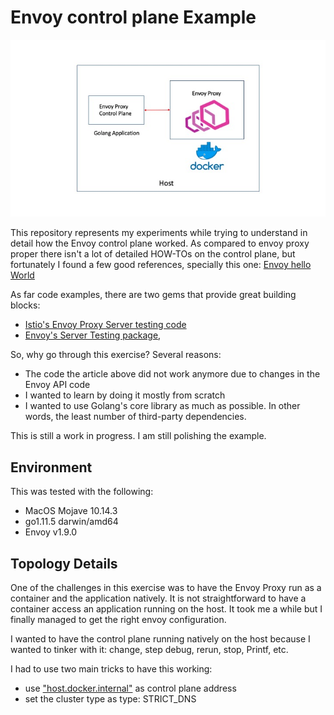 # Envoy control plane Example

![Topology](images/envoy_control_plane.jpg)

This repository represents my experiments while trying to understand in detail how the Envoy control plane worked. As compared to envoy proxy proper there isn't a lot of detailed HOW-TOs on the control plane, but fortunately I found a few good references, specially this one: [Envoy hello World](https://medium.com/@salmaan.rashid/envoy-control-plane-hello-world-2f49b2865f29I)

As far code examples, there are two gems that provide great building blocks:

* [Istio's Envoy Proxy Server testing code](https://github.com/istio/istio/blob/master/vendor/github.com/envoyproxy/go-control-plane/pkg/test/server.go)
* [Envoy's Server Testing package](https://github.com/envoyproxy/go-control-plane/blob/master/pkg/test/server.go),   

So, why go through this exercise? Several reasons:

* The code the article above did not work anymore due to changes in the Envoy API code
* I wanted to learn by doing it mostly from scratch
* I wanted to use Golang's core library as much as possible. In other words, the least number of third-party dependencies.

This is still a work in progress. I am still polishing the example.

## Environment

This was tested with the following:
 
 * MacOS Mojave 10.14.3
 * go1.11.5 darwin/amd64
 * Envoy v1.9.0

## Topology Details

One of the challenges in this exercise was to have the Envoy Proxy run as a container and the application natively. It is not straightforward to have a container access an application running on the host. It took me a while but I finally managed to get the right envoy configuration.

I wanted to have the control plane running natively on the host because I wanted to tinker with it: change, step debug, rerun, stop, Printf, etc. 

I had to use two main tricks to have this working:

* use ["host.docker.internal"](https://docs.docker.com/docker-for-mac/networking/) as control plane address
* set the cluster type as type: STRICT_DNS




